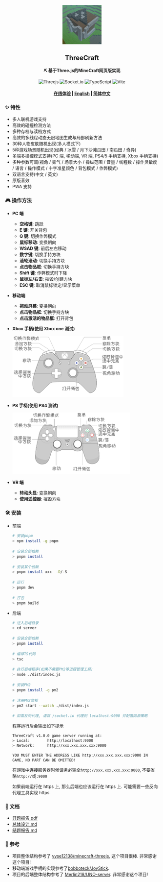 <div align="center">
  <img src="./doc/img/logo.png" width="128" height="128"/>

  <h2>ThreeCraft</h2>

  <p>
    <strong>⛏ 基于Three.js的MineCraft网页版实现</strong>
  </p>

  <p>
    <img alt="Threejs" src="https://img.shields.io/badge/Three.js-000000?style=flat-square&logo=Three.js&logoColor=white"/>
    <img alt="Socket.io" src="https://img.shields.io/badge/Socket.io-010101?style=flat-square&logo=Socket.io&logoColor=white"/>
    <img alt="TypeScript" src="https://img.shields.io/badge/TypeScript-3178C6?style=flat-square&logo=TypeScript&logoColor=white"/>
    <img alt="Vite" src="https://img.shields.io/badge/Vite-646CFF?style=flat-square&logo=Vite&logoColor=white"/>

  </p>

  <h4>
    <a href="https://mc.liukairui.me">在线体验</a>
    <span> | </span>
    <a href="https://github.com/KairuiLiu/ThreeCraft/blob/master/README.md">English</a>
    <span> | </span>
    <a href="https://github.com/KairuiLiu/ThreeCraft/blob/master/README-CN.md">简体中文</a>
  </h4>
</div>

### ✨ 特性

- 多人联机游戏支持
- 高效的碰撞检测方法
- 多种存档与读档方式
- 高效的多线程动态无限地图生成与局部刷新方法
- 30种人物皮肤随机出现(多人模式下)
- 5种游戏场景随机出现(经典 / 冰雪 / 月下沙滩瓜田 / 南瓜田 / 奇异)
- 多端多操控模式支持(PC 端, 移动端, VR 端, PS4/5 手柄支持, Xbox 手柄支持)
- 多种参数可调(视角 / 雾气 / 场景大小 / 操纵范围 / 音量 / 线程数 / 操作灵敏度 / 语言 / 操作模式 / 十字准星颜色 / 背包模式 / 作弊模式)
- 双语言支持(中文 / 英文)
- 原版音效
- PWA 支持

### 🎮️ 操作方法

- **PC 端**

  - **空格键**: 跳跃
  - **E 键**: 开关背包
  - **Q 键**: 切换作弊模式
  - **鼠标移动**: 变换朝向
  - **WSAD 键**: 前后左右移动
  - **数字键**: 切换手持方块
  - **滚轮滚动**: 切换手持方块
  - **点击物品框**: 切换手持方块
  - **Shift 键**: 作弊模式时下降
  - **鼠标左/右击**: 摧毁/创建方块
  - **ESC 键**: 取消鼠标锁定/显示菜单

- **移动端**

  - **拖动屏幕**: 变换朝向
  - **点击物品框**: 切换手持方块
  - **点击激活的物品框**: 打开背包

- **Xbox 手柄(使用 Xbox one 测试)**

  <img src="./doc/img/xbox-cn.png" height="200px"/>

- **PS 手柄(使用 PS4 测试)**

  <img src="./doc/img/ps-cn.png" height="200px"/>

- **VR 端**

  - **转动头显**: 变换朝向
  - **使用遥控器**: 摧毁方块

### 🛠️ 安装

- 前端

  ```bash
  # 安装pnpm
  > npm install -g pnpm

  # 安装全部依赖
  > pnpm install

  # 安装某个依赖
  > pnpm install xxx  -D/-S

  # 运行
  > pnpm dev

  # 打包
  > pnpm build
  ```

- 后端

  ```bash
  # 进入后端目录
  > cd server

  # 安装全部依赖
  > pnpm install

  # 编译TS代码
  > tsc

  # 执行后端程序(如果不需要PM2等进程管理工具)
  > node ./dist/index.js

  # 安装PM2
  > pnpm install -g pm2

  # 注册PM2监视
  > pm2 start --watch ./dist/index.js

  # 如需反向代理, 请将 /socket.io 代理到 localhost:9000 并配置同源策略
  ```

  程序运行后会输出如下提示

  ```
  ThreeCraft v1.0.0 game server running at:
  > Local:        http://localhost:9000
  > Network:      http://xxx.xxx.xxx.xxx:9000

  YOU MUST ENTER THE ADDRESS LIKE http://xxx.xxx.xxx.xxx:9000 IN GAME, NO PART CAN BE OMITTED!
  ```

  在游戏中连接服务器时候请务必输全`http://xxx.xxx.xxx.xxx:9000`, 不要省略`http://`或`:9000`

  如果前端运行在 https 上, 那么后端也应该运行在 https 上. 可能需要一些反向代理工具实现 https

### 📃 文档

- [开题报告.pdf](./doc/opening-report/build/slides-export.pdf)
- [总体设计.md](./doc/overall-design)
- [结题报告.md](./doc/final-report)

### 🥰 参考

- 项目整体结构参考了 [vyse12138/minecraft-threejs](https://github.com/vyse12138/minecraft-threejs), 这个项目很棒. 非常感谢这个项目!
- 移动端游戏手柄的实现参考了[bobboteck/JoyStick](https://github.com/bobboteck/JoyStick).
- 项目的后端整体结构参考了 [Merlin218/UNO-server](https://github.com/Merlin218/UNO-server/). 非常感谢这个项目!
